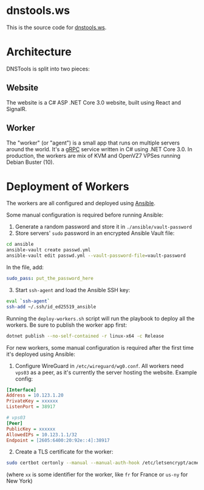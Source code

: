 # dnstools.ws

This is the source code for [dnstools.ws](https://dnstools.ws).

# Architecture

DNSTools is split into two pieces:

## Website

The website is a C# ASP .NET Core 3.0 website, built using React and SignalR.

## Worker

The "worker" (or "agent") is a small app that runs on multiple servers around the world. It's a [gRPC](https://grpc.io/) service written in C# using .NET Core 3.0. In production, the workers are mix of KVM and OpenVZ7 VPSes running Debian Buster (10).

# Deployment of Workers

The workers are all configured and deployed using [Ansible](https://www.ansible.com/).

Some manual configuration is required before running Ansible:

1. Generate a random password and store it in `./ansible/vault-password`
2. Store servers' `sudo` password in an encrypted Ansible Vault file:

```sh
cd ansible
ansible-vault create passwd.yml
ansible-vault edit passwd.yml --vault-password-file=vault-password
```

In the file, add:

```yml
sudo_pass: put_the_password_here
```

3. Start `ssh-agent` and load the Ansible SSH key:

```sh
eval `ssh-agent`
ssh-add ~/.ssh/id_ed25519_ansible
```

Running the `deploy-workers.sh` script will run the playbook to deploy all the workers. Be sure to publish the worker app first:

```sh
dotnet publish --no-self-contained -r linux-x64 -c Release
```

For new workers, some manual configuration is required after the first time it's deployed using Ansible:

1. Configure WireGuard in `/etc/wireguard/wg0.conf`. All workers need `vps03` as a peer, as it's currently the server hosting the website. Example config:

```ini
[Interface]
Address = 10.123.1.20
PrivateKey = xxxxxx
ListenPort = 38917

# vps03
[Peer]
PublicKey = xxxxxx
AllowedIPs = 10.123.1.1/32
Endpoint = [2605:6400:20:92e::4]:38917

```

2. Create a TLS certificate for the worker:

```sh
sudo certbot certonly --manual --manual-auth-hook /etc/letsencrypt/acme-dns-auth.py --preferred-challenges dns --debug-challenges --server https://acme-v02.api.letsencrypt.org/directory --cert-name dnstools-worker -d xx.worker.dns.tg
```

(where `xx` is some identifier for the worker, like `fr` for France or `us-ny` for New York)
